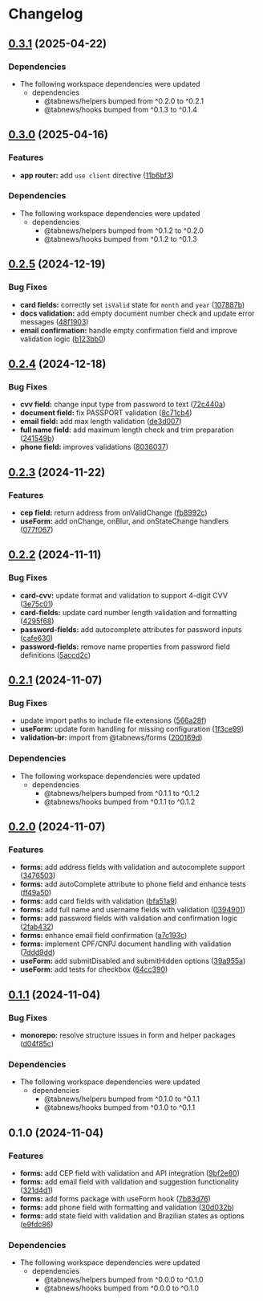 # Changelog

## [0.3.1](https://github.com/aprendendofelipe/tabnews/compare/forms-v0.3.0...forms-v0.3.1) (2025-04-22)


### Dependencies

* The following workspace dependencies were updated
  * dependencies
    * @tabnews/helpers bumped from ^0.2.0 to ^0.2.1
    * @tabnews/hooks bumped from ^0.1.3 to ^0.1.4

## [0.3.0](https://github.com/aprendendofelipe/tabnews/compare/forms-v0.2.5...forms-v0.3.0) (2025-04-16)


### Features

* **app router:** add `use client` directive ([11b6bf3](https://github.com/aprendendofelipe/tabnews/commit/11b6bf394165bcf10bba727b9900f683b38e5151))


### Dependencies

* The following workspace dependencies were updated
  * dependencies
    * @tabnews/helpers bumped from ^0.1.2 to ^0.2.0
    * @tabnews/hooks bumped from ^0.1.2 to ^0.1.3

## [0.2.5](https://github.com/aprendendofelipe/tabnews/compare/forms-v0.2.4...forms-v0.2.5) (2024-12-19)


### Bug Fixes

* **card fields:** correctly set `isValid` state for `month` and `year` ([107887b](https://github.com/aprendendofelipe/tabnews/commit/107887b959b76893a568cbaa3df64e46188b04fb))
* **docs validation:** add empty document number check and update error messages ([48f1903](https://github.com/aprendendofelipe/tabnews/commit/48f19031ff2fed772a7e2592dff5cd24cc22c26d))
* **email confirmation:** handle empty confirmation field and improve validation logic ([b123bb0](https://github.com/aprendendofelipe/tabnews/commit/b123bb0c96f246ee9e18bbcf772d202a03cb509e))

## [0.2.4](https://github.com/aprendendofelipe/tabnews/compare/forms-v0.2.3...forms-v0.2.4) (2024-12-18)


### Bug Fixes

* **cvv field:** change input type from password to text ([72c440a](https://github.com/aprendendofelipe/tabnews/commit/72c440a66758ac29aa2a3c9cfb5774ea9f4dad9b))
* **document field:** fix PASSPORT validation ([8c71cb4](https://github.com/aprendendofelipe/tabnews/commit/8c71cb441055792334f7f76d56aaa89bffb25a87))
* **email field:** add max length validation ([de3d007](https://github.com/aprendendofelipe/tabnews/commit/de3d0079f197da180606a9e9624c0bade7fdf04d))
* **full name field:** add maximum length check and trim preparation ([241549b](https://github.com/aprendendofelipe/tabnews/commit/241549b1ad5c0d4478e1a855c6609ca29dd5682b))
* **phone field:** improves validations ([8036037](https://github.com/aprendendofelipe/tabnews/commit/803603742cdb40e5c4368ce3a05b077f7679ceb9))

## [0.2.3](https://github.com/aprendendofelipe/tabnews/compare/forms-v0.2.2...forms-v0.2.3) (2024-11-22)


### Features

* **cep field:** return address from onValidChange ([fb8992c](https://github.com/aprendendofelipe/tabnews/commit/fb8992cbbad922a456ddbc9c0dc5d8f390604216))
* **useForm:** add onChange, onBlur, and onStateChange handlers ([077f067](https://github.com/aprendendofelipe/tabnews/commit/077f067242d729f84f87fcf74d73f07d36cdcc67))

## [0.2.2](https://github.com/aprendendofelipe/tabnews/compare/forms-v0.2.1...forms-v0.2.2) (2024-11-11)


### Bug Fixes

* **card-cvv:** update format and validation to support 4-digit CVV ([3e75c01](https://github.com/aprendendofelipe/tabnews/commit/3e75c01511c35442cd117083be5526b7d150ba8c))
* **card-fields:** update card number length validation and formatting ([4295f68](https://github.com/aprendendofelipe/tabnews/commit/4295f68a858effd8e9a3e6b81d78902e2820c317))
* **password-fields:** add autocomplete attributes for password inputs ([cafe630](https://github.com/aprendendofelipe/tabnews/commit/cafe630c33f5bf1a5d0a7bf200dba7c2bf1f2689))
* **password-fields:** remove name properties from password field definitions ([5accd2c](https://github.com/aprendendofelipe/tabnews/commit/5accd2cf64e7255a1487d7752f487f2836da23fa))

## [0.2.1](https://github.com/aprendendofelipe/tabnews/compare/forms-v0.2.0...forms-v0.2.1) (2024-11-07)


### Bug Fixes

* update import paths to include file extensions ([566a28f](https://github.com/aprendendofelipe/tabnews/commit/566a28f1cc9a760c521c86752a79564ac56533de))
* **useForm:** update form handling for missing configuration ([1f3ce99](https://github.com/aprendendofelipe/tabnews/commit/1f3ce99382f6bd8c0217861521faf35d855e7980))
* **validation-br:** import from @tabnews/forms ([200169d](https://github.com/aprendendofelipe/tabnews/commit/200169dd05b2567a5aa7b622b0f405e421aded05))


### Dependencies

* The following workspace dependencies were updated
  * dependencies
    * @tabnews/helpers bumped from ^0.1.1 to ^0.1.2
    * @tabnews/hooks bumped from ^0.1.1 to ^0.1.2

## [0.2.0](https://github.com/aprendendofelipe/tabnews/compare/forms-v0.1.1...forms-v0.2.0) (2024-11-07)


### Features

* **forms:** add address fields with validation and autocomplete support ([3476503](https://github.com/aprendendofelipe/tabnews/commit/34765034e480f3c0aba8e85d4ab9479f3bc2fec2))
* **forms:** add autoComplete attribute to phone field and enhance tests ([ff49a50](https://github.com/aprendendofelipe/tabnews/commit/ff49a50127d2b52a1b80a2e842e254c0d746ae03))
* **forms:** add card fields with validation ([bfa51a9](https://github.com/aprendendofelipe/tabnews/commit/bfa51a9a8eeb0f98fc9f922319d9117600005f79))
* **forms:** add full name and username fields with validation ([0394901](https://github.com/aprendendofelipe/tabnews/commit/0394901ad75241edc933be2dab9153d2e60c7f5c))
* **forms:** add password fields with validation and confirmation logic ([2fab432](https://github.com/aprendendofelipe/tabnews/commit/2fab432e165885e508b3bdfc0a663ab38a09bb32))
* **forms:** enhance email field confirmation ([a7c193c](https://github.com/aprendendofelipe/tabnews/commit/a7c193cb7bbcf02557bc2735841a662c639e30d8))
* **forms:** implement CPF/CNPJ document handling with validation ([7ddd9dd](https://github.com/aprendendofelipe/tabnews/commit/7ddd9dd703c22c4c049e2325632e35b598d04cb6))
* **useForm:** add submitDisabled and submitHidden options ([39a955a](https://github.com/aprendendofelipe/tabnews/commit/39a955ae87d3eabe80aa376b92d3d90fddeed9d6))
* **useForm:** add tests for checkbox ([64cc390](https://github.com/aprendendofelipe/tabnews/commit/64cc390163e06af510a1d11c1fbc8ccb6c330bc8))

## [0.1.1](https://github.com/aprendendofelipe/tabnews/compare/forms-v0.1.0...forms-v0.1.1) (2024-11-04)


### Bug Fixes

* **monorepo:** resolve structure issues in form and helper packages ([d04f85c](https://github.com/aprendendofelipe/tabnews/commit/d04f85cd5f0ef326def898d277d1135f3ffd9594))


### Dependencies

* The following workspace dependencies were updated
  * dependencies
    * @tabnews/helpers bumped from ^0.1.0 to ^0.1.1
    * @tabnews/hooks bumped from ^0.1.0 to ^0.1.1

## 0.1.0 (2024-11-04)


### Features

* **forms:** add CEP field with validation and API integration ([9bf2e80](https://github.com/aprendendofelipe/tabnews/commit/9bf2e80aeb890ca364af3eaccfd1dc8a05a00461))
* **forms:** add email field with validation and suggestion functionality ([321d4d1](https://github.com/aprendendofelipe/tabnews/commit/321d4d1de3352f84b62b786a454e88db922a3774))
* **forms:** add forms package with useForm hook ([7b83d76](https://github.com/aprendendofelipe/tabnews/commit/7b83d766dd90f50b91243a305c54dcc557ea3a32))
* **forms:** add phone field with formatting and validation ([30d032b](https://github.com/aprendendofelipe/tabnews/commit/30d032b38fe6cb362cd13d36020b83ff9741ce12))
* **forms:** add state field with validation and Brazilian states as options ([e9fdc86](https://github.com/aprendendofelipe/tabnews/commit/e9fdc864ca6f335c7f32dd79a39cf5c941515c8b))


### Dependencies

* The following workspace dependencies were updated
  * dependencies
    * @tabnews/helpers bumped from ^0.0.0 to ^0.1.0
    * @tabnews/hooks bumped from ^0.0.0 to ^0.1.0
